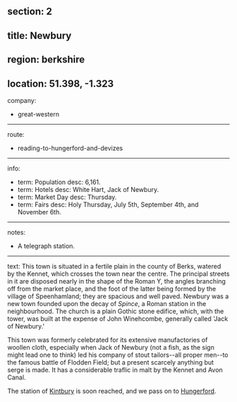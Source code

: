 section: 2
----
title: Newbury
----
region: berkshire
----
location: 51.398, -1.323
----
company:
- great-western
----
route:
- reading-to-hungerford-and-devizes
----
info:
- term: Population
  desc: 6,161.
- term: Hotels
  desc: White Hart, Jack of Newbury.
- term: Market Day
  desc: Thursday.
- term: Fairs
  desc: Holy Thursday, July 5th, September 4th,
  and November 6th.
----
notes:
- A telegraph station.
----
text: This town is situated in a fertile plain in the county of Berks, watered by the Kennet, which crosses the town near the centre. The principal streets in it are disposed nearly in the shape of the Roman Y, the angles branching off from the market place, and the foot of the latter being formed by the village of Speenhamland; they are spacious and well paved. Newbury was a new town founded upon the decay of *Spince*, a Roman station in the neighbourhood. The church is a plain Gothic stone edifice, which, with the tower, was built at the expense of John Winehcombe, generally called 'Jack of Newbury.'

This town was formerly celebrated for its extensive manufactories of woollen cloth, especially when Jack of Newbury (not a fish, as the sign might lead one to think) led his company of stout tailors--all proper men--to the famous battle of Flodden Field; but a present scarcely anything but serge is made. It has a considerable traflic in malt by the Kennet and Avon Canal.

The station of [Kintbury](/stations/kintbury) is soon reached, and we pass on to [Hungerford](/stations/hungerford).
